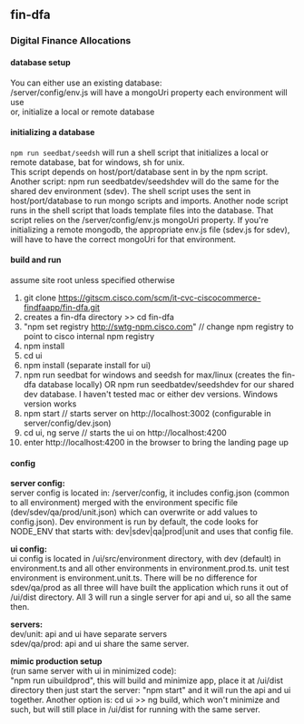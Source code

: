## fin-dfa
### Digital Finance Allocations  
  
#### database setup
You can either use an existing database:  
 /server/config/env.js will have a mongoUri property each environment will use  
or, initialize a local or remote database

#### initializing a database
<code>npm run seedbat/seedsh</code> will run a shell script that initializes a local or remote database, bat for windows, sh for unix.  
This script depends on host/port/database sent in by the npm script. Another script: npm run seedbatdev/seedshdev will do the same for the shared dev environment (sdev). The shell script uses the sent in host/port/database to run mongo scripts and imports. Another node script runs in the shell script that loads template files into the database. That script relies on the /server/config/env.js mongoUri property. If you're initializing a remote mongodb, the appropriate env.js file (sdev.js for sdev), will have to have the correct mongoUri for that environment.


#### build and run                                     
assume site root unless specified otherwise
1. git clone https://gitscm.cisco.com/scm/it-cvc-ciscocommerce-findfaapp/fin-dfa.git
2. creates a fin-dfa directory >> cd fin-dfa  
3. "npm set registry http://swtg-npm.cisco.com" // change npm registry to point to cisco internal npm registry
4. npm install
5. cd ui
6. npm install (separate install for ui)
7. npm run seedbat for windows and seedsh for max/linux (creates the fin-dfa database locally) OR npm run seedbatdev/seedshdev for our shared dev database. I haven't tested mac or either dev versions. Windows version works
8. npm start // starts server on http://localhost:3002 (configurable in server/config/dev.json)
9. cd ui, ng serve // starts the ui on http://localhost:4200
10. enter http://localhost:4200 in the browser to bring the landing page up

#### config
**server config:**  
server config is located in: /server/config, it includes config.json (common to all environment) merged with the environment specific file (dev/sdev/qa/prod/unit.json) which can overwrite or add values to config.json). Dev environment is run by default, the code looks for NODE_ENV that starts with: dev|sdev|qa|prod|unit and uses that config file.  
  
**ui config:**  
ui config is located in /ui/src/environment directory, with dev (default) in environment.ts and all other environments in environment.prod.ts. unit test environment is environment.unit.ts. There will be no difference for sdev/qa/prod as all three will have built the application which runs it out of /ui/dist directory. All 3 will run a single server for api and ui, so all the same then.  
  
**servers:**  
dev/unit: api and ui have separate servers  
sdev/qa/prod: api and ui share the same server.  
  
**mimic production setup**  
 (run same server with ui in minimized code):  
"npm run uibuildprod", this will build and minimize app, place it at /ui/dist directory then just start the server: "npm start" and it will run the api and ui together. Another option is: cd ui >> ng build, which won't minimize and such, but will still place in /ui/dist for running with the same server.




